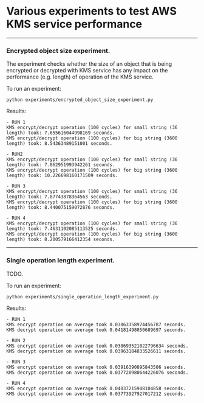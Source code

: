 # Various experiments to test AWS KMS service performance

---

### Encrypted object size experiment.

The experiment checks whether the size of an object that is being encrypted
or decrypted with KMS service has any impact on the performance (e.g. length)
of operation of the KMS service.

To run an experiment:
```shell
python experiments/encrypted_object_size_experiment.py
```

Results:

```shell
- RUN 1
KMS encrypt/decrypt operation (100 cycles) for small string (36 length) took: 7.655616044998169 seconds.
KMS encrypt/decrypt operation (100 cycles) for big string (3600 length) took: 8.54363489151001 seconds.

- RUN2
KMS encrypt/decrypt operation (100 cycles) for small string (36 length) took: 7.862951993942261 seconds.
KMS encrypt/decrypt operation (100 cycles) for big string (3600 length) took: 10.226698160171509 seconds.

- RUN 3
KMS encrypt/decrypt operation (100 cycles) for small string (36 length) took: 7.87743878364563 seconds.
KMS encrypt/decrypt operation (100 cycles) for big string (3600 length) took: 8.440075159072876 seconds.

- RUN 4
KMS encrypt/decrypt operation (100 cycles) for small string (36 length) took: 7.4631102085113525 seconds.
KMS encrypt/decrypt operation (100 cycles) for big string (3600 length) took: 8.200579166412354 seconds.
```

---

### Single operation length experiment.

TODO.

To run an experiment:
```shell
python experiments/single_operation_length_experiment.py
```

Results:

```shell
- RUN 1
KMS encrypt operation on average took 0.03863358974456787 seconds.
KMS decrypt operation on average took 0.04181498050689697 seconds.

- RUN 2
KMS encrypt operation on average took 0.038693521022796634 seconds.
KMS decrypt operation on average took 0.03963184833526611 seconds.

- RUN 3
KMS encrypt operation on average took 0.03916390895843506 seconds.
KMS decrypt operation on average took 0.037720980644226076 seconds.

- RUN 4
KMS encrypt operation on average took 0.04037215948104858 seconds.
KMS decrypt operation on average took 0.03773927927017212 seconds.
```
